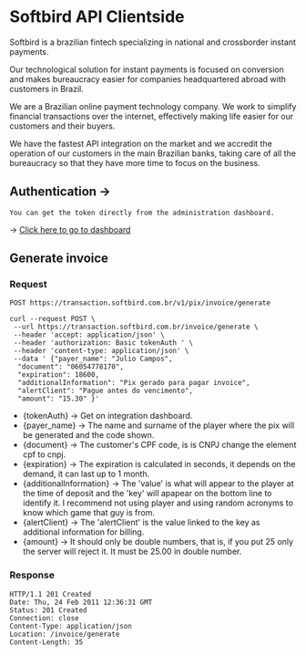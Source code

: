 # Softbird API Clientside 

Softbird is a brazilian fintech specializing in national and crossborder instant payments.

Our technological solution for instant payments is focused on conversion and makes bureaucracy easier for companies headquartered abroad with customers in Brazil.

We are a Brazilian online payment technology company. We work to simplify financial transactions over the internet, effectively making life easier for our customers and their buyers.

We have the fastest API integration on the market and we accredit the operation of our customers in the main Brazilian banks, taking care of all the bureaucracy so that they have more time to focus on the business.

## Authentication -> 

    You can get the token directly from the administration dashboard. 
    
-> [Click here to go to dashboard](https://banking.softbird.com.br/dashboard/development)
## Generate invoice

### Request

`POST https://transaction.softbird.com.br/v1/pix/invoice/generate`

    curl --request POST \
     --url https://transaction.softbird.com.br/invoice/generate \
     --header 'accept: application/json' \
     --header 'authorization: Basic tokenAuth ' \
     --header 'content-type: application/json' \
     --data ' {"payer_name": "Julio Campos",
      "document": "06054778170",
      "expiration": 18600,
      "additionalInformation": "Pix gerado para pagar invoice",
      "alertClient": "Pague antes do vencimento",
      "amount": "15.30" }'
      
- {tokenAuth} -> Get on integration dashboard.
- {payer_name} -> The name and surname of the player where the pix will be generated and the code shown.
- {document} -> The customer's CPF code, is is CNPJ change the element cpf to cnpj.
- {expiration} -> The expiration is calculated in seconds, it depends on the demand, it can last up to 1 month.
- {additionalInformation} -> The 'value' is what will appear to the player at the time of deposit and the 'key' will apapear on the bottom line to identify it. I recommend not using player and using random acronyms to know which game that guy is from.
- {alertClient} -> The 'alertClient' is the value linked to the key as additional information for billing.
- {amount} -> It should only be double numbers, that is, if you put 25 only the server will reject it. It must be 25.00 in double number.      
      

### Response

    HTTP/1.1 201 Created
    Date: Thu, 24 Feb 2011 12:36:31 GMT
    Status: 201 Created
    Connection: close
    Content-Type: application/json
    Location: /invoice/generate
    Content-Length: 35
